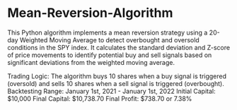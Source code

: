 # Mean-Reversion-Algorithm

This Python algorithm implements a mean reversion strategy using a 20-day Weighted Moving Average to detect overbought and oversold conditions in the SPY index. It calculates the standard deviation and Z-score of price movements to identify potential buy and sell signals based on significant deviations from the weighted moving average.

Trading Logic: The algorithm buys 10 shares when a buy signal is triggered (oversold) and sells 10 shares when a sell signal is triggered (overbought).
Backtesting Range: January 1st, 2021 - January 1st, 2022
Initial Capital: $10,000
Final Capital: $10,738.70
Final Profit: $738.70 or 7.38%

